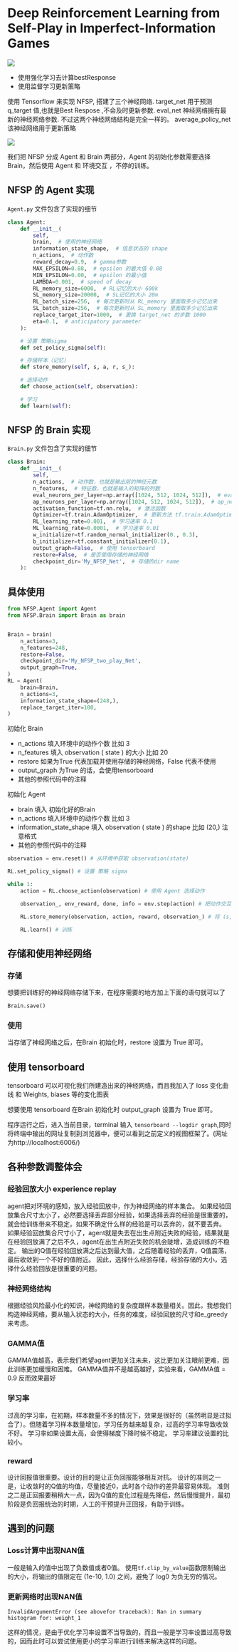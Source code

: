 # Deep Reinforcement Learning from Self-Play in Imperfect-Information Games

<img src="img/p_3.png"  />

- 使用强化学习去计算bestResponse
- 使用监督学习更新策略

使用 Tensorflow 来实现 NFSP, 搭建了三个神经网络.
target_net 用于预测 q_target 值,也就是Best Respose ,不会及时更新参数.
eval_net 神经网络拥有最新的神经网络参数. 不过这两个神经网络结构是完全一样的。
average_policy_net 该神经网络用于更新策略

<img src="img/p_2.png"  />

我们把 NFSP 分成 Agent 和 Brain 两部分，Agent 的初始化参数需要选择 Brain，然后使用 Agent 和 环境交互 ，不停的训练。

## NFSP 的 Agent 实现
```Agent.py``` 文件包含了实现的细节

```python
class Agent:
    def __init__(
        self,
        brain,  # 使用的神经网络
        information_state_shape,  # 信息状态的 shape
        n_actions,  # 动作数
        reward_decay=0.9,  # gamma参数
        MAX_EPSILON=0.88,  # epsilon 的最大值 0.08
        MIN_EPSILON=0.00,  # epsilon 的最小值
        LAMBDA=0.001,  # speed of decay
        RL_memory_size=6000,  # RL记忆的大小 600k
        SL_memory_size=20000,  # SL记忆的大小 20m
        RL_batch_size=256,  # 每次更新时从 RL_memory 里面取多少记忆出来
        SL_batch_size=256,  # 每次更新时从 SL_memory 里面取多少记忆出来
        replace_target_iter=1000,  # 更换 target_net 的步数 1000
        eta=0.1,  # anticipatory parameter
    ):

    # 设置 策略sigma
    def set_policy_sigma(self):

    # 存储样本（记忆）
    def store_memory(self, s, a, r, s_):

    # 选择动作    
    def choose_action(self, observation):

    # 学习
    def learn(self):
```
## NFSP 的 Brain 实现
```Brain.py``` 文件包含了实现的细节

```python
class Brain:
    def __init__(
        self,
        n_actions,  # 动作数，也就是输出层的神经元数
        n_features,  # 特征数，也就是输入的矩阵的列数
        eval_neurons_per_layer=np.array([1024, 512, 1024, 512]),  # eval_net 隐藏层每层神经元数
        ap_neurons_per_layer=np.array([1024, 512, 1024, 512]),  # ap_net 隐藏层每层神经元数
        activation_function=tf.nn.relu,  # 激活函数
        Optimizer=tf.train.AdamOptimizer,  # 更新方法 tf.train.AdamOptimizer tf.train.GradientDescentOptimizer..
        RL_learning_rate=0.001,  # 学习速率 0.1
        ML_learning_rate=0.0001,  # 学习速率 0.01
        w_initializer=tf.random_normal_initializer(0., 0.3),
        b_initializer=tf.constant_initializer(0.1),
        output_graph=False,  # 使用 tensorboard
        restore=False,  # 是否使用存储的神经网络
        checkpoint_dir='My_NFSP_Net',  # 存储的dir name
    ):
```
## 具体使用
```python
from NFSP.Agent import Agent
from NFSP.Brain import Brain as brain


Brain = brain(
    n_actions=3,
    n_features=248,
    restore=False,
    checkpoint_dir='My_NFSP_two_play_Net',
    output_graph=True,
)
RL = Agent(
    brain=Brain,
    n_actions=3,
    information_state_shape=(248,),
    replace_target_iter=100,
)


```
初始化 Brain 
- n_actions 填入环境中的动作个数 比如 3
- n_features 填入 observation ( state ) 的大小 比如 20
- restore 如果为True 代表加载并使用存储的神经网络，False 代表不使用
- output_graph 为True 的话，会使用tensorboard
- 其他的参照代码中的注释


初始化 Agent
- brain 填入 初始化好的Brain
- n_actions 填入环境中的动作个数 比如 3
- information_state_shape 填入 observation ( state ) 的shape 比如 (20,) 注意格式
- 其他的参照代码中的注释

```python
observation = env.reset() # 从环境中获取 observation(state)

RL.set_policy_sigma() # 设置 策略 sigma

while 1:
    action = RL.choose_action(observation) # 使用 Agent 选择动作

    observation_, env_reward, done, info = env.step(action) # 把动作交互给环境，环境 反馈 reward 和 下一个 observation(state)

    RL.store_memory(observation, action, reward, observation_) # 将 (s,a,r,s_) 存储起来

    RL.learn() # 训练
```

## 存储和使用神经网络
### 存储
想要把训练好的神经网络存储下来，在程序需要的地方加上下面的语句就可以了
```python
Brain.save()
```

### 使用
当存储了神经网络之后，在Brain 初始化时，restore 设置为 True 即可。

## 使用 tensorboard
 tensorboard 可以可视化我们所建造出来的神经网络，而且我加入了 loss 变化曲线 和 Weights, biases 等的变化图表

想要使用 tensorboard 在Brain 初始化时 output_graph 设置为 True 即可。

程序运行之后，进入当前目录，terminal 输入 ```tensorboard --logdir graph```,同时将终端中输出的网址复制到浏览器中，便可以看到之前定义的视图框架了。(网址为http://localhost:6006/)


## 各种参数调整体会
### 经验回放大小 experience replay
agent把对环境的感知，放入经验回放中，作为神经网络的样本集合。
如果经验回放集合尺寸太小了，必然要选择丢弃部分经验，如果选择丢弃的经验是很重要的，就会给训练带来不稳定。如果不确定什么样的经验是可以丢弃的，就不要丢弃。
如果经验回放集合尺寸小了，agent就是失去在出生点附近失败的经验，结果就是在经验回放满了之后不久，agent在出生点附近失败的机会陡增，造成训练的不稳定。 输出的Q值在经验回放满之后达到最大值，之后随着经验的丢弃，Q值震荡，最后收敛到一个不好的值附近。
因此，选择什么经验存储，经验存储的大小，选择什么经验回放是很重要的问题。

### 神经网络结构
根据经验风险最小化的知识，神经网络的复杂度跟样本数量相关。因此，我想我们构造神经网络，要从输入状态的大小，任务的难度，经验回放的尺寸和e_greedy来考虑。

### GAMMA值
GAMMA值越高，表示我们希望agent更加关注未来，这比更加关注眼前更难，因此训练更加缓慢和困难。
GAMMA值并不是越高越好，实验来看，GAMMA值 = 0.9 反而效果最好

### 学习率
过高的学习率，在初期，样本数量不多的情况下，效果是很好的（虽然明显是过拟合了）。但随着学习样本数量增加，学习任务越来越复杂，过高的学习率导致收敛不好。
学习率如果设置太高，会使得梯度下降时候不稳定。
学习率建议设置的比较小。

### reward
设计回报值很重要。设计的目的是让正负回报能够相互对抗。
设计的准则之一是，让收敛时的Q值的均值，尽量接近0，此时各个动作的差异最容易体现。
准则之二是正回报要稍稍大一点，因为Q值的变化过程是先降低，然后慢慢提升，最初阶段是负回报统治的时期，人工的干预提升正回报，有助于训练。

## 遇到的问题
### Loss计算中出现NAN值
一般是输入的值中出现了负数值或者0值。
使用```tf.clip_by_value```函数限制输出的大小，将输出的值限定在 (1e-10, 1.0) 之间，避免了 log0 为负无穷的情况。
### 更新网络时出现NAN值
```
InvalidArgumentError (see abovefor traceback): Nan in summary histogram for: weight_1
```
这样的情况，是由于优化学习率设置不当导致的，而且一般是学习率设置过高导致的，因而此时可以尝试使用更小的学习率进行训练来解决这样的问题。
